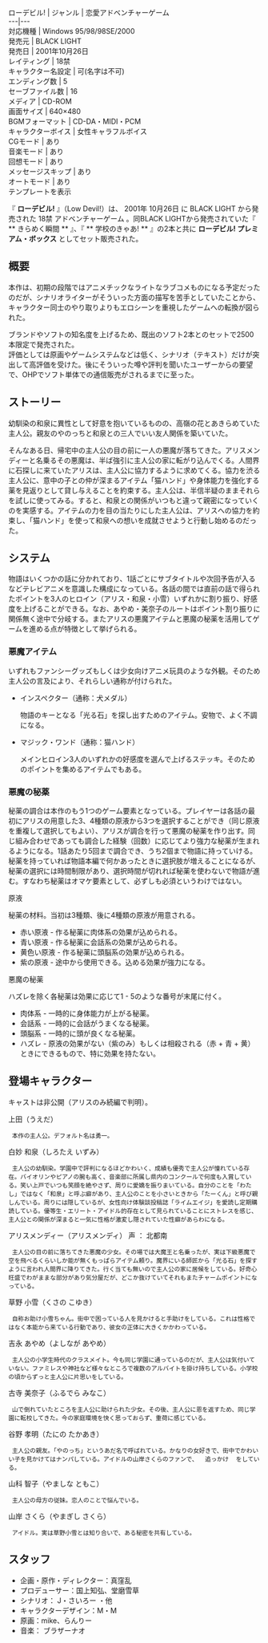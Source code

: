 ローデビル!  |  ジャンル  |  恋愛アドベンチャーゲーム   
---|---  
対応機種  |  Windows 95/98/98SE/2000   
発売元  |  BLACK LIGHT   
発売日  |  2001年10月26日   
レイティング  |  18禁   
キャラクター名設定  |  可(名字は不可)   
エンディング数  |  5   
セーブファイル数  |  16   
メディア  |  CD-ROM   
画面サイズ  |  640×480   
BGMフォーマット  |  CD-DA・MIDI・PCM   
キャラクターボイス  |  女性キャラフルボイス   
CGモード  |  あり   
音楽モード  |  あり   
回想モード  |  あり   
メッセージスキップ  |  あり   
オートモード  |  あり   
テンプレートを表示  
  
『 **ローデビル!** 』（Low Devil!）は、  2001年  10月26日  に  BLACK LIGHT  から発売された  18禁
アドベンチャーゲーム  。同BLACK LIGHTから発売されていた『 ** きらめく瞬間  ** 』、『 ** 学校のきゃあ!  ** 』の2本と共に
**ローデビル! プレミアム・ボックス** としてセット販売された。

##  概要  

本作は、初期の段階ではアニメチックなライトなラブコメものになる予定だったのだが、シナリオライターがそういった方面の描写を苦手としていたことから、キャラクター同士のやり取りよりもエロシーンを重視したゲームへの転換が図られた。


ブランドやソフトの知名度を上げるため、既出のソフト2本とのセットで2500本限定で発売された。  
評価としては原画やゲームシステムなどは低く、シナリオ（テキスト）だけが突出して高評価を受けた。後にそういった噂や評判を聞いたユーザーからの要望で、OHPでソフト単体での通信販売がされるまでに至った。


  

##  ストーリー  

幼馴染の和泉に異性として好意を抱いているものの、高嶺の花とあきらめていた主人公。親友のやのっちと和泉との三人でいい友人関係を築いていた。

そんなある日、帰宅中の主人公の目の前に一人の悪魔が落ちてきた。アリスメンディーと名乗るその悪魔は、半ば強引に主人公の家に転がり込んでくる。人間界に石探しに来ていたアリスは、主人公に協力するように求めてくる。協力を渋る主人公に、意中の子との仲が深まるアイテム「猫ハンド」や身体能力を強化する薬を見返りとして貸し与えることを約束する。主人公は、半信半疑のままそれらを試しに使ってみる。すると、和泉との関係がいつもと違って親密になっていくのを実感する。アイテムの力を目の当たりにした主人公は、アリスへの協力を約束し、「猫ハンド」を使って和泉への想いを成就させようと行動し始めるのだった。

##  システム  

物語はいくつかの話に分かれており、1話ごとにサブタイトルや次回予告が入るなどテレビアニメを意識した構成になっている。各話の間では直前の話で得られたポイントを3人のヒロイン（アリス・和泉・小雪）いずれかに割り振り、好感度を上げることができる。なお、あやめ・美奈子のルートはポイント割り振りに関係無く途中で分岐する。またアリスの悪魔アイテムと悪魔の秘薬を活用してゲームを進める点が特徴として挙げられる。

###  悪魔アイテム  

いずれもファンシーグッズもしくは少女向けアニメ玩具のような外観。そのため主人公の言及により、それらしい通称が付けられた。

  * インスペクター（通称：犬メダル） 

     物語のキーとなる「光る石」を探し出すためのアイテム。安物で、よく不調になる。 

  * マジック・ワンド（通称：猫ハンド） 

     メインヒロイン3人のいずれかの好感度を選んで上げるステッキ。そのためのポイントを集めるアイテムでもある。 

###  悪魔の秘薬  

秘薬の調合は本作のもう1つのゲーム要素となっている。プレイヤーは各話の最初にアリスの用意した3、4種類の原液から3つを選択することができ（同じ原液を重複して選択してもよい）、アリスが調合を行って悪魔の秘薬を作り出す。同じ組み合わせであっても調合した経験（回数）に応じてより強力な秘薬が生まれるようになる。1話あたり5回まで調合でき、うち2個まで物語に持っていける。秘薬を持っていれば物語本編で何かあったときに選択肢が増えることになるが、秘薬の選択には時間制限があり、選択時間が切れれば秘薬を使わないで物語が進む。すなわち秘薬はオマケ要素として、必ずしも必須というわけではない。

原液

秘薬の材料。当初は3種類、後に4種類の原液が用意される。

  * 赤い原液 - 作る秘薬に肉体系の効果が込められる。 
  * 青い原液 - 作る秘薬に会話系の効果が込められる。 
  * 黄色い原液 - 作る秘薬に頭脳系の効果が込められる。 
  * 紫の原液 - 途中から使用できる。込める効果が強力になる。 

悪魔の秘薬

ハズレを除く各秘薬は効果に応じて1 - 5のような番号が末尾に付く。

  * 肉体系 - 一時的に身体能力が上がる秘薬。 
  * 会話系 - 一時的に会話がうまくなる秘薬。 
  * 頭脳系 - 一時的に頭が良くなる秘薬。 
  * ハズレ - 原液の効果がない（紫のみ）もしくは相殺される（赤 + 青 + 黄）ときにできるもので、特に効果を持たない。 

##  登場キャラクター  

キャストは非公開（アリスのみ続編で判明）。

上田（うえだ）

     本作の主人公。デフォルト名は勇一。 
白妙 和泉（しろたえ いずみ）

     主人公の幼馴染。学園中で評判になるほどかわいく、成績も優秀で主人公が憧れている存在。バイオリンやピアノの腕も高く、音楽部に所属し県内のコンクールで何度も入賞している。笑い上戸でいつも笑顔を絶やさず、周りに愛嬌を振りまいている。自分のことを「わたし」ではなく「和泉」と呼ぶ癖があり、主人公のことを小さいときから「たーくん」と呼び親しんでいる。周りには隠しているが、女性向け体験談投稿誌「ライムエイジ」を愛読し定期購読している。優等生・エリート・アイドル的存在として見られていることにストレスを感じ、主人公との関係が深まると一気に性格が激変し隠されていた性癖があらわになる。 
アリスメンディー（アリスメンディ）  声  ：  北都南

     主人公の目の前に落ちてきた悪魔の少女。その場では大魔王と名乗ったが、実は下級悪魔で空を飛べるくらいしか能が無くもっぱらアイテム頼り。魔界にいる師匠から「光る石」を探すように言われ人間界に降りてきた。行く当ても無いので主人公の家に居候をしている。好奇心旺盛でわがままな部分があり気分屋だが、どこか抜けていてそれもまたチャームポイントになっている。 
草野 小雪（くさの こゆき）

     自称お助け小雪ちゃん。街中で困っている人を見かけると手助けをしている。これは性格ではなく本能から来ている行動であり、彼女の正体に大きくかかわっている。 
吉永 あやめ（よしなが あやめ）

     主人公の小学生時代のクラスメイト。今も同じ学園に通っているのだが、主人公は気付いていない。ファミレスや神社など様々なところで複数のアルバイトを掛け持ちしている。小学校の頃からずっと主人公に片思いをしている。 
古寺 美奈子（ふるでら みなこ）

     山で倒れていたところを主人公に助けられた少女。その後、主人公に恩を返すため、同じ学園に転校してきた。今の家庭環境を快く思っておらず、重荷に感じている。 
谷野 孝明（たにの たかあき）

     主人公の親友。「やのっち」というあだ名で呼ばれている。かなりの女好きで、街中でかわいい子を見かけてはナンパしている。アイドルの山岸さくらのファンで、  追っかけ  をしている。 
山科 智子（やましな ともこ）

     主人公の母方の従妹。恋人のことで悩んでいる。 
山岸 さくら（やまぎし さくら）

     アイドル。実は草野小雪とは知り合いで、ある秘密を共有している。 

##  スタッフ  

  * 企画・原作・ディレクター：真窪乱 
  * プロデューサー：国上知弘、堂磨雪草 
  * シナリオ：  J・さいろー  ・他 
  * キャラクターデザイン：M・M 
  * 原画：mike、らんりー 
  * 音楽：  ブラザーナオ 

